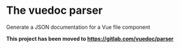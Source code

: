 # The vuedoc parser

Generate a JSON documentation for a Vue file component

**This project has been moved to https://gitlab.com/vuedoc/parser**
